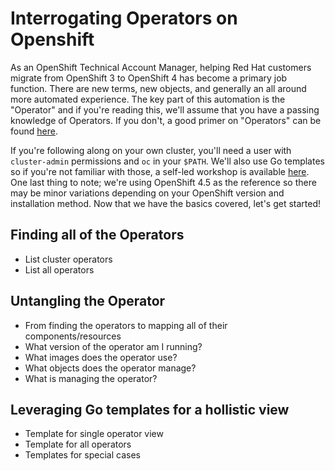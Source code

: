 # Interrogating Operators on Openshift
As an OpenShift Technical Account Manager, helping Red Hat customers migrate from OpenShift 3 to OpenShift 4 has become a primary job function.  There are new terms, new objects, and generally an all around more automated experience.  The key part of this automation is the "Operator" and if you're reading this, we'll assume that you have a passing knowledge of Operators.  If you don't, a good primer on "Operators" can be found [here](https://www.redhat.com/en/topics/containers/what-is-a-kubernetes-operator).

If you're following along on your own cluster, you'll need a user with `cluster-admin` permissions and `oc` in your `$PATH`.  We'll also use Go templates so if you're not familiar with those, a self-led workshop is available [here](https://github.com/brandisher/openshift-and-gotemplates-workshop).  One last thing to note; we're using OpenShift 4.5 as the reference so there may be minor variations depending on your OpenShift version and installation method.  Now that we have the basics covered, let's get started!

## Finding all of the Operators
* List cluster operators
* List all operators

## Untangling the Operator
* From finding the operators to mapping all of their components/resources
* What version of the operator am I running?
* What images does the operator use?
* What objects does the operator manage?
* What is managing the operator?

## Leveraging Go templates for a hollistic view
* Template for single operator view
* Template for all operators
* Templates for special cases

